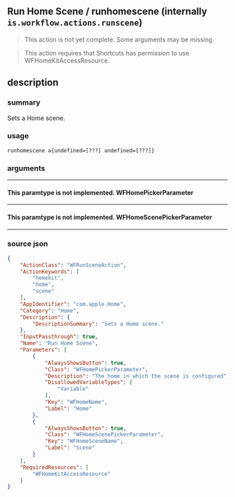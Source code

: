 
## Run Home Scene / runhomescene (internally `is.workflow.actions.runscene`)

> This action is not yet complete. Some arguments may be missing.

> This action requires that Shortcuts has permission to use WFHomeKitAccessResource.


## description

### summary

Sets a Home scene.


### usage
```
runhomescene a{undefined=[???] undefined=[???]}
```

### arguments

---

#### This paramtype is not implemented. WFHomePickerParameter

---

#### This paramtype is not implemented. WFHomeScenePickerParameter

---

### source json

```json
{
	"ActionClass": "WFRunSceneAction",
	"ActionKeywords": [
		"homekit",
		"home",
		"scene"
	],
	"AppIdentifier": "com.apple.Home",
	"Category": "Home",
	"Description": {
		"DescriptionSummary": "Sets a Home scene."
	},
	"InputPassthrough": true,
	"Name": "Run Home Scene",
	"Parameters": [
		{
			"AlwaysShowsButton": true,
			"Class": "WFHomePickerParameter",
			"Description": "The home in which the scene is configured",
			"DisallowedVariableTypes": [
				"Variable"
			],
			"Key": "WFHomeName",
			"Label": "Home"
		},
		{
			"AlwaysShowsButton": true,
			"Class": "WFHomeScenePickerParameter",
			"Key": "WFHomeSceneName",
			"Label": "Scene"
		}
	],
	"RequiredResources": [
		"WFHomeKitAccessResource"
	]
}
```
